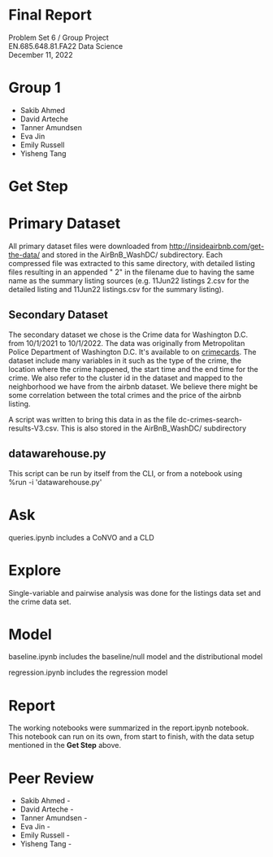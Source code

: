 # Final Report
Problem Set 6 / Group Project  
EN.685.648.81.FA22 Data Science   
December 11, 2022  


# Group 1
* Sakib Ahmed
* David Arteche
* Tanner Amundsen
* Eva Jin
* Emily Russell
* Yisheng Tang


# Get Step
# Primary Dataset
All primary dataset files were downloaded from http://insideairbnb.com/get-the-data/ and stored in the AirBnB_WashDC/ subdirectory. Each compressed file was extracted to this same directory, with detailed listing files resulting in an appended " 2" in the filename due to having the same name as the summary listing sources (e.g. 11Jun22 listings 2.csv for the detailed listing and 11Jun22 listings.csv for the summary listing).


## Secondary Dataset ##

The secondary dataset we chose is the Crime data for Washington D.C. from 10/1/2021 to 10/1/2022. The data was originally from Metropolitan Police Department of Washington D.C. It's available to on [crimecards](https://crimecards.dc.gov/all:crimes/all:weapons/dated::10012021:10012022/citywide:heat). The dataset include many variables in it such as the type of the crime, the location where the crime happened, the start time and the end time for the crime. We also refer to the cluster id in the dataset and mapped to the neighborhood we have from the airbnb dataset. We believe there might be some correlation between the total crimes and the price of the airbnb listing.

A script was written to bring this data in as the file dc-crimes-search-results-V3.csv. This is also stored in the AirBnB_WashDC/ subdirectory

## datawarehouse.py
This script can be run by itself from the CLI, or from a notebook using  
%run -i 'datawarehouse.py'

# Ask
queries.ipynb includes a CoNVO and a CLD

# Explore
Single-variable and pairwise analysis was done for the listings data set and the crime data set.  

# Model
baseline.ipynb includes the baseline/null model and the distributional model  

regression.ipynb includes the regression model


# Report
The working notebooks were summarized in the report.ipynb notebook. This notebook can run on its own, from start to finish, with the data setup mentioned in the __Get Step__ above.


# Peer Review
* Sakib Ahmed     - 
* David Arteche   - 
* Tanner Amundsen - 
* Eva Jin         - 
* Emily Russell   - 
* Yisheng Tang    - 